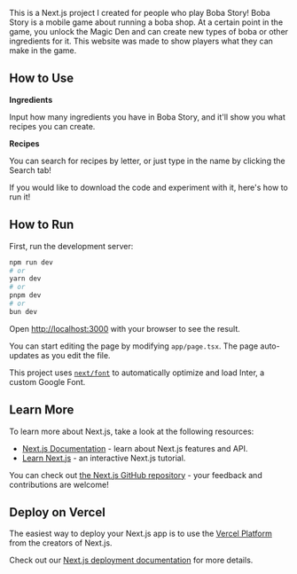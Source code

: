This is a Next.js project I created for people who play Boba Story!  Boba Story is a mobile game about running a boba shop.  At a certain point in the game, you unlock the Magic Den and can create new types of boba or other ingredients for it.  This website was made to show players what they can make in the game.


## How to Use

**Ingredients**

Input how many ingredients you have in Boba Story, and it'll show you what recipes you can create.


**Recipes**

You can search for recipes by letter, or just type in the name by clicking the Search tab!


If you would like to download the code and experiment with it, here's how to run it!

## How to Run

First, run the development server:

```bash
npm run dev
# or
yarn dev
# or
pnpm dev
# or
bun dev
```

Open [http://localhost:3000](http://localhost:3000) with your browser to see the result.

You can start editing the page by modifying `app/page.tsx`. The page auto-updates as you edit the file.

This project uses [`next/font`](https://nextjs.org/docs/basic-features/font-optimization) to automatically optimize and load Inter, a custom Google Font.

## Learn More

To learn more about Next.js, take a look at the following resources:

- [Next.js Documentation](https://nextjs.org/docs) - learn about Next.js features and API.
- [Learn Next.js](https://nextjs.org/learn) - an interactive Next.js tutorial.

You can check out [the Next.js GitHub repository](https://github.com/vercel/next.js/) - your feedback and contributions are welcome!

## Deploy on Vercel

The easiest way to deploy your Next.js app is to use the [Vercel Platform](https://vercel.com/new?utm_medium=default-template&filter=next.js&utm_source=create-next-app&utm_campaign=create-next-app-readme) from the creators of Next.js.

Check out our [Next.js deployment documentation](https://nextjs.org/docs/deployment) for more details.
